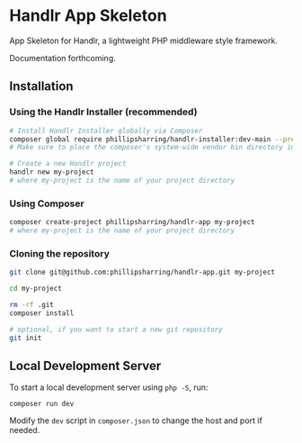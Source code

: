 # Handlr App Skeleton

App Skeleton for Handlr, a lightweight PHP middleware style framework.

Documentation forthcoming.

## Installation

### Using the Handlr Installer (recommended)
```bash
# Install Handlr Installer globally via Composer
composer global require phillipsharring/handlr-installer:dev-main --prefer-stable
# Make sure to place the composer's system-wide vendor bin directory in your PATH.

# Create a new Handlr project
handlr new my-project
# where my-project is the name of your project directory
```

### Using Composer
```bash
composer create-project phillipsharring/handlr-app my-project
# where my-project is the name of your project directory
```

### Cloning the repository
```bash
git clone git@github.com:phillipsharring/handlr-app.git my-project

cd my-project

rm -rf .git
composer install

# optional, if you want to start a new git repository
git init
```

## Local Development Server
To start a local development server using `php -S`, run:
```
composer run dev
```
Modify the `dev` script in `composer.json` to change the host and port if needed.

